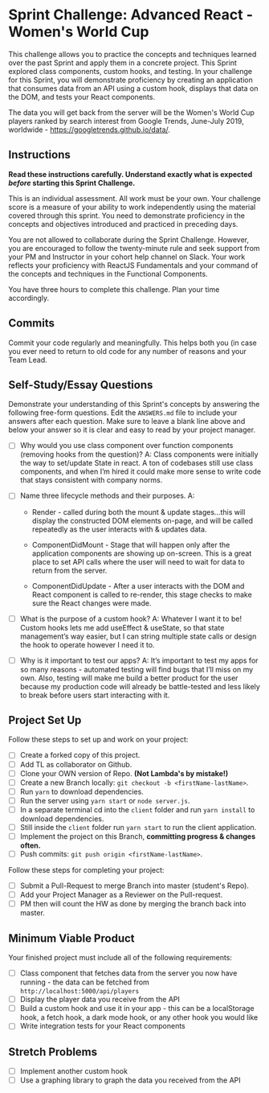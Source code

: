 # Sprint Challenge: Advanced React - Women's World Cup

This challenge allows you to practice the concepts and techniques learned over the past Sprint and apply them in a concrete project. This Sprint explored class components, custom hooks, and testing. In your challenge for this Sprint, you will demonstrate proficiency by creating an application that consumes data from an API using a custom hook, displays that data on the DOM, and tests your React components.

The data you will get back from the server will be the Women's World Cup players ranked by search interest from Google Trends, June-July 2019, worldwide - https://googletrends.github.io/data/.

## Instructions

**Read these instructions carefully. Understand exactly what is expected _before_ starting this Sprint Challenge.**

This is an individual assessment. All work must be your own. Your challenge score is a measure of your ability to work independently using the material covered through this sprint. You need to demonstrate proficiency in the concepts and objectives introduced and practiced in preceding days.

You are not allowed to collaborate during the Sprint Challenge. However, you are encouraged to follow the twenty-minute rule and seek support from your PM and Instructor in your cohort help channel on Slack. Your work reflects your proficiency with ReactJS Fundamentals and your command of the concepts and techniques in the Functional Components.

You have three hours to complete this challenge. Plan your time accordingly.

## Commits

Commit your code regularly and meaningfully. This helps both you (in case you ever need to return to old code for any number of reasons and your Team Lead.

## Self-Study/Essay Questions

Demonstrate your understanding of this Sprint's concepts by answering the following free-form questions. Edit the `ANSWERS.md` file to include your answers after each question. Make sure to leave a blank line above and below your answer so it is clear and easy to read by your project manager.

- [ ] Why would you use class component over function components (removing hooks from the question)?
    A: 	Class components were initially the way to set/update State in react. A ton of codebases still use class components, and when I’m hired it could make more sense to write code that stays consistent with company norms.

- [ ] Name three lifecycle methods and their purposes.
    A: 	
    - Render - called during both the mount & update stages…this will display the constructed DOM elements on-page, and will be called repeatedly as the user interacts with & updates data. 

	- ComponentDidMount - Stage that will happen only after the application components are showing up on-screen. This is a great place to set API calls where the user will need to wait for data to return from the server.

	- ComponentDidUpdate - After a user interacts with the DOM and React component is called to re-render, this stage checks to make sure the React changes were made.

- [ ] What is the purpose of a custom hook?
    A: 	Whatever I want it to be! Custom hooks lets me add useEffect & useState, so that state management’s way easier, but I can string multiple state calls or design the hook to operate however I need it to.

- [ ] Why is it important to test our apps?
    A: It’s important to test my apps for so many reasons - automated testing will find bugs that I’ll miss on my own. Also, testing will make me build a better product for the user because my production code will already be battle-tested and less likely to break before users start interacting with it.


## Project Set Up

Follow these steps to set up and work on your project:

- [ ] Create a forked copy of this project.
- [ ] Add TL as collaborator on Github.
- [ ] Clone your OWN version of Repo. **(Not Lambda's by mistake!)**
- [ ] Create a new Branch locally: `git checkout -b <firstName-lastName>`.
- [ ] Run `yarn` to download dependencies.
- [ ] Run the server using `yarn start` or `node server.js`.
- [ ] In a separate terminal cd into the `client` folder and run `yarn install` to download dependencies.
- [ ] Still inside the `client` folder run `yarn start` to run the client application.
- [ ] Implement the project on this Branch, **committing progress & changes often.**
- [ ] Push commits: `git push origin <firstName-lastName>`.

Follow these steps for completing your project:

- [ ] Submit a Pull-Request to merge <firstName-lastName> Branch into master (student's  Repo).
- [ ] Add your Project Manager as a Reviewer on the Pull-request.
- [ ] PM then will count the HW as done by merging the branch back into master.

## Minimum Viable Product

Your finished project must include all of the following requirements:

- [ ] Class component that fetches data from the server you now have running - the data can be fetched from `http://localhost:5000/api/players`
- [ ] Display the player data you receive from the API
- [ ] Build a custom hook and use it in your app - this can be a localStorage hook, a fetch hook, a dark mode hook, or any other hook you would like
- [ ] Write integration tests for your React components

## Stretch Problems

- [ ] Implement another custom hook
- [ ] Use a graphing library to graph the data you received from the API
